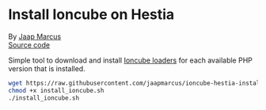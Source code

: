 # Install Ioncube on Hestia

By [Jaap Marcus](https://github.com/jaapmarcus/)  
[Source code](https://github.com/jaapmarcus/ioncube-hestia-installer)

Simple tool to download and install [Ioncube loaders](https://www.ioncube.com/loaders.php) for each available PHP version that is installed.

```bash
wget https://raw.githubusercontent.com/jaapmarcus/ioncube-hestia-installer/main/install_ioncube.sh
chmod +x install_ioncube.sh
./install_ioncube.sh
```
